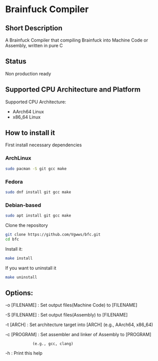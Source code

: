 # Brainfuck Compiler
## Short Description
A Brainfuck Compiler that compiling Brainfuck into Machine Code or Assembly, written in pure C
## Status
Non production ready
## Supported CPU Architecture and Platform
Supported CPU Architecture:
- AArch64 Linux
- x86_64 Linux
## How to install it
First install necessary dependencies
### ArchLinux
```sh
sudo pacman -S git gcc make
```
### Fedora
```sh
sudo dnf install git gcc make
```
### Debian-based
```sh
sudo apt install git gcc make
```
Clone the repository
```sh
git clone https://github.com/Vgwws/bfc.git
cd bfc
```
Install it:
```sh
make install
```
If you want to uninstall it
```sh
make uninstall
```
## Options:
\-o [FILENAME] : Set output files(Machine Code) to [FILENAME]

\-S [FILENAME] : Set output files(Assembly) to [FILENAME]

\-t [ARCH]     : Set architecture target into [ARCH]
                (e.g., AArch64, x86_64)

\-c [PROGRAM]  : Set assembler and linker of Assembly to [PROGRAM]

                (e.g., gcc, clang)

\-h            : Print this help
